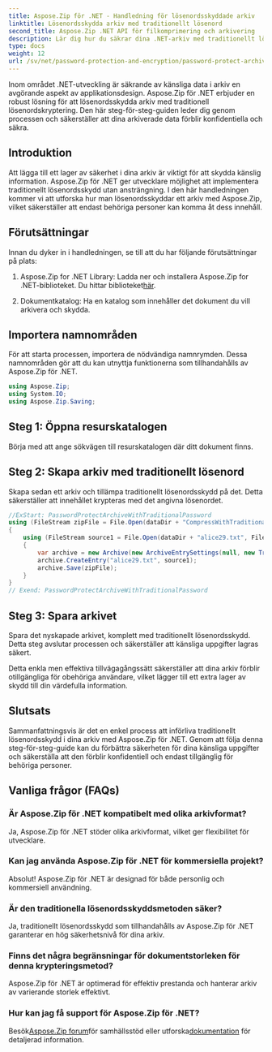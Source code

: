 ```yaml
---
title: Aspose.Zip för .NET - Handledning för lösenordsskyddade arkiv
linktitle: Lösenordsskydda arkiv med traditionellt lösenord
second_title: Aspose.Zip .NET API för filkomprimering och arkivering
description: Lär dig hur du säkrar dina .NET-arkiv med traditionellt lösenordsskydd med Aspose.Zip. Följ vår steg-för-steg-guide för förbättrad datasekretess.
type: docs
weight: 12
url: /sv/net/password-protection-and-encryption/password-protect-archive-traditional-password/
---
```


Inom området .NET-utveckling är säkrande av känsliga data i arkiv en avgörande aspekt av applikationsdesign. Aspose.Zip för .NET erbjuder en robust lösning för att lösenordsskydda arkiv med traditionell lösenordskryptering. Den här steg-för-steg-guiden leder dig genom processen och säkerställer att dina arkiverade data förblir konfidentiella och säkra.

## Introduktion

Att lägga till ett lager av säkerhet i dina arkiv är viktigt för att skydda känslig information. Aspose.Zip för .NET ger utvecklare möjlighet att implementera traditionellt lösenordsskydd utan ansträngning. I den här handledningen kommer vi att utforska hur man lösenordsskyddar ett arkiv med Aspose.Zip, vilket säkerställer att endast behöriga personer kan komma åt dess innehåll.

## Förutsättningar

Innan du dyker in i handledningen, se till att du har följande förutsättningar på plats:

1. Aspose.Zip for .NET Library: Ladda ner och installera Aspose.Zip for .NET-biblioteket. Du hittar biblioteket[här](https://releases.aspose.com/zip/net/).

2. Dokumentkatalog: Ha en katalog som innehåller det dokument du vill arkivera och skydda.

## Importera namnområden

För att starta processen, importera de nödvändiga namnrymden. Dessa namnområden gör att du kan utnyttja funktionerna som tillhandahålls av Aspose.Zip för .NET.

```csharp
using Aspose.Zip;
using System.IO;
using Aspose.Zip.Saving;
```

## Steg 1: Öppna resurskatalogen

Börja med att ange sökvägen till resurskatalogen där ditt dokument finns.

## Steg 2: Skapa arkiv med traditionellt lösenord

Skapa sedan ett arkiv och tillämpa traditionellt lösenordsskydd på det. Detta säkerställer att innehållet krypteras med det angivna lösenordet.

```csharp
//ExStart: PasswordProtectArchiveWithTraditionalPassword
using (FileStream zipFile = File.Open(dataDir + "CompressWithTraditionalEncryption_out.zip", FileMode.Create))
{
    using (FileStream source1 = File.Open(dataDir + "alice29.txt", FileMode.Open, FileAccess.Read))
    {
        var archive = new Archive(new ArchiveEntrySettings(null, new TraditionalEncryptionSettings("p@s$")));
        archive.CreateEntry("alice29.txt", source1);
        archive.Save(zipFile);
    }
}
// Exend: PasswordProtectArchiveWithTraditionalPassword
```

## Steg 3: Spara arkivet

Spara det nyskapade arkivet, komplett med traditionellt lösenordsskydd. Detta steg avslutar processen och säkerställer att känsliga uppgifter lagras säkert.

Detta enkla men effektiva tillvägagångssätt säkerställer att dina arkiv förblir otillgängliga för obehöriga användare, vilket lägger till ett extra lager av skydd till din värdefulla information.

## Slutsats

Sammanfattningsvis är det en enkel process att införliva traditionellt lösenordsskydd i dina arkiv med Aspose.Zip för .NET. Genom att följa denna steg-för-steg-guide kan du förbättra säkerheten för dina känsliga uppgifter och säkerställa att den förblir konfidentiell och endast tillgänglig för behöriga personer.

## Vanliga frågor (FAQs)

### Är Aspose.Zip för .NET kompatibelt med olika arkivformat?
Ja, Aspose.Zip för .NET stöder olika arkivformat, vilket ger flexibilitet för utvecklare.

### Kan jag använda Aspose.Zip för .NET för kommersiella projekt?
Absolut! Aspose.Zip för .NET är designad för både personlig och kommersiell användning.

### Är den traditionella lösenordsskyddsmetoden säker?
Ja, traditionellt lösenordsskydd som tillhandahålls av Aspose.Zip för .NET garanterar en hög säkerhetsnivå för dina arkiv.

### Finns det några begränsningar för dokumentstorleken för denna krypteringsmetod?
Aspose.Zip för .NET är optimerad för effektiv prestanda och hanterar arkiv av varierande storlek effektivt.

### Hur kan jag få support för Aspose.Zip för .NET?
 Besök[Aspose.Zip forum](https://forum.aspose.com/c/zip/37)för samhällsstöd eller utforska[dokumentation](https://reference.aspose.com/zip/net/) för detaljerad information.

